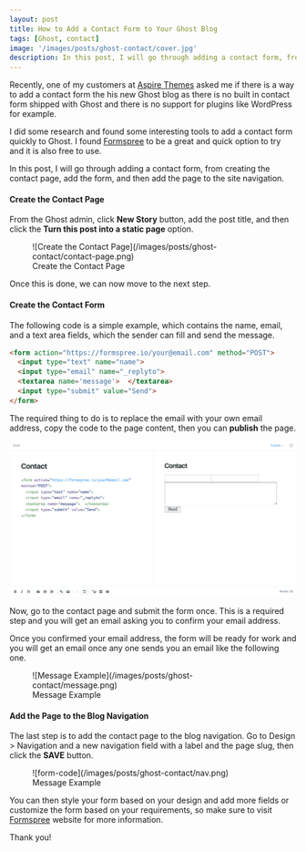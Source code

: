 ```yaml
---
layout: post
title: How to Add a Contact Form to Your Ghost Blog
tags: [Ghost, contact]
image: '/images/posts/ghost-contact/cover.jpg'
description: In this post, I will go through adding a contact form, from creating the contact page, add the form, and then add the page to the site navigation.
---
```


Recently, one of my customers at [Aspire Themes](https://aspirethemes.com/?utm_source=medium&utm_medium=articles) asked me if there is a way to add a contact form the his new Ghost blog as there is no built in contact form shipped with Ghost and there is no support for plugins like WordPress for example.

I did some research and found some interesting tools to add a contact form quickly to Ghost. I found [Formspree](https://formspree.io/) to be a great and quick option to try and it is also free to use.

In this post, I will go through adding a contact form, from creating the contact page, add the form, and then add the page to the site navigation.

#### Create the Contact Page

From the Ghost admin, click **New Story** button, add the post title, and then click the **Turn this post into a static page** option.

<figure markdown='1'>
![Create the Contact Page](/images/posts/ghost-contact/contact-page.png)
<figcaption>Create the Contact Page</figcaption>
</figure>

Once this is done, we can now move to the next step.

#### Create the Contact Form

The following code is a simple example, which contains the name, email, and a text area fields, which the sender can fill and send the message.

```html
<form action="https://formspree.io/your@email.com" method="POST">
  <input type="text" name="name">
  <input type="email" name="_replyto">
  <textarea name='message'>  </textarea>
  <input type="submit" value="Send">
</form>
```

The required thing to do is to replace the email with your own email address, copy the code to the page content, then you can **publish** the page.

![Form Code](/images/posts/ghost-contact/form-code.png)

Now, go to the contact page and submit the form once. This is a required step and you will get an email asking you to confirm your email address.

Once you confirmed your email address, the form will be ready for work and you will get an email once any one sends you an email like the following one.

<figure markdown='1'>
![Message Example](/images/posts/ghost-contact/message.png)
<figcaption>Message Example</figcaption>
</figure>

#### Add the Page to the Blog Navigation

The last step is to add the contact page to the blog navigation. Go to Design > Navigation and a new navigation field with a label and the page slug, then click the **SAVE** button.

<figure markdown='1'>
![form-code](/images/posts/ghost-contact/nav.png)
<figcaption>Message Example</figcaption>
</figure>

You can then style your form based on your design and add more fields or customize the form based on your requirements, so make sure to visit [Formspree](https://formspree.io/) website for more information.

Thank you!